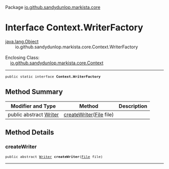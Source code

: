Package [io.github.sandydunlop.markista.core](index.md)

# Interface Context.WriterFactory
[java.lang.Object](https://docs.oracle.com/en/java/javase/24/docs/api/java.base/java/lang/Object.html)<br/>
        io.github.sandydunlop.markista.core.Context.WriterFactory<br/>
<br/>
Enclosing Class:<br/>
    [io.github.sandydunlop.markista.core.Context](Context.md)


----

<span style="font-family: monospace; font-size: 80%;">public static interface __Context.WriterFactory__</span>


## Method Summary

| Modifier and Type                                                                                          | Method                                                                                                                     | Description |
|------------------------------------------------------------------------------------------------------------|----------------------------------------------------------------------------------------------------------------------------|-------------|
| public abstract [Writer](https://docs.oracle.com/en/java/javase/24/docs/api/java.base/java/io/Writer.html) | [createWriter](#createwriter)([File](https://docs.oracle.com/en/java/javase/24/docs/api/java.base/java/io/File.html) file) |             |



## Method Details

### createWriter

<span style="font-family: monospace; font-size: 80%;">public abstract [Writer](https://docs.oracle.com/en/java/javase/24/docs/api/java.base/java/io/Writer.html) __createWriter__([File](https://docs.oracle.com/en/java/javase/24/docs/api/java.base/java/io/File.html) file)</span>




---

